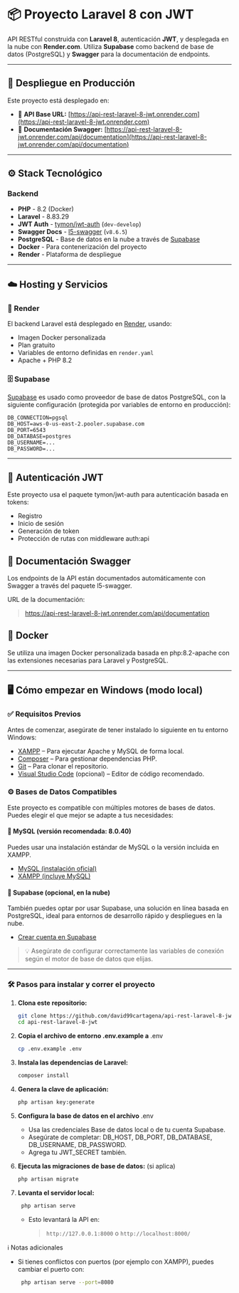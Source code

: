 # 📦 Proyecto Laravel 8 con JWT

API RESTful construida con **Laravel 8**, autenticación **JWT**, y desplegada en la nube con **Render.com**. Utiliza **Supabase** como backend de base de datos (PostgreSQL) y **Swagger** para la documentación de endpoints.

---

## 🚀 Despliegue en Producción

Este proyecto está desplegado en:

-   🔗 **API Base URL:** [https://api-rest-laravel-8-jwt.onrender.com](https://api-rest-laravel-8-jwt.onrender.com)
-   📄 **Documentación Swagger:** [https://api-rest-laravel-8-jwt.onrender.com/api/documentation](https://api-rest-laravel-8-jwt.onrender.com/api/documentation)

---

## ⚙️ Stack Tecnológico

### Backend

-   **PHP** - 8.2 (Docker)
-   **Laravel** - 8.83.29
-   **JWT Auth** - [tymon/jwt-auth](https://github.com/tymondesigns/jwt-auth) (`dev-develop`)
-   **Swagger Docs** - [l5-swagger](https://github.com/DarkaOnLine/L5-Swagger) (`v8.6.5`)
-   **PostgreSQL** - Base de datos en la nube a través de [Supabase](https://supabase.com)
-   **Docker** - Para contenerización del proyecto
-   **Render** - Plataforma de despliegue

---

## ☁️ Hosting y Servicios

### 🔧 Render

El backend Laravel está desplegado en [Render](https://render.com), usando:

-   Imagen Docker personalizada
-   Plan gratuito
-   Variables de entorno definidas en `render.yaml`
-   Apache + PHP 8.2

### 🗄️ Supabase

[Supabase](https://supabase.com/) es usado como proveedor de base de datos PostgreSQL, con la siguiente configuración (protegida por variables de entorno en producción):

```env
DB_CONNECTION=pgsql
DB_HOST=aws-0-us-east-2.pooler.supabase.com
DB_PORT=6543
DB_DATABASE=postgres
DB_USERNAME=...
DB_PASSWORD=...
```

---

## 🔐 Autenticación JWT

Este proyecto usa el paquete tymon/jwt-auth para autenticación basada en tokens:

-   Registro
-   Inicio de sesión
-   Generación de token
-   Protección de rutas con middleware auth:api

## 📄 Documentación Swagger

Los endpoints de la API están documentados automáticamente con Swagger a través del paquete l5-swagger.

URL de la documentación:

> https://api-rest-laravel-8-jwt.onrender.com/api/documentation

## 🐳 Docker

Se utiliza una imagen Docker personalizada basada en php:8.2-apache con las extensiones necesarias para Laravel y PostgreSQL.

---

## 🖥️ Cómo empezar en Windows (modo local)

### ✅ Requisitos Previos

Antes de comenzar, asegúrate de tener instalado lo siguiente en tu entorno Windows:

-   [XAMPP](https://www.apachefriends.org/index.html) – Para ejecutar Apache y MySQL de forma local.
-   [Composer](https://getcomposer.org/) – Para gestionar dependencias PHP.
-   [Git](https://git-scm.com/) – Para clonar el repositorio.
-   [Visual Studio Code](https://code.visualstudio.com/) (opcional) – Editor de código recomendado.

### ⚙️ Bases de Datos Compatibles

Este proyecto es compatible con múltiples motores de bases de datos. Puedes elegir el que mejor se adapte a tus necesidades:

#### 🔹 MySQL (versión recomendada: 8.0.40)

Puedes usar una instalación estándar de MySQL o la versión incluida en XAMPP.

-   [MySQL (instalación oficial)](https://dev.mysql.com/downloads/installer/)
-   [XAMPP (incluye MySQL)](https://www.apachefriends.org/es/index.html)

#### 🔹 Supabase (opcional, en la nube)

También puedes optar por usar Supabase, una solución en línea basada en PostgreSQL, ideal para entornos de desarrollo rápido y despliegues en la nube.

-   [Crear cuenta en Supabase](https://supabase.com/)

> 💡 Asegúrate de configurar correctamente las variables de conexión según el motor de base de datos que elijas.

---

### 🛠️ Pasos para instalar y correr el proyecto

1. **Clona este repositorio:**

    ```bash
    git clone https://github.com/david99cartagena/api-rest-laravel-8-jwt.git
    cd api-rest-laravel-8-jwt
    ```

2. **Copia el archivo de entorno .env.example a** .env

    ```bash
    cp .env.example .env
    ```

3. **Instala las dependencias de Laravel:**

    ```bash
    composer install
    ```

4. **Genera la clave de aplicación:**

    ```bash
    php artisan key:generate
    ```

5. **Configura la base de datos en el archivo** .env

    - Usa las credenciales Base de datos local o de tu cuenta Supabase.
    - Asegúrate de completar: DB_HOST, DB_PORT, DB_DATABASE, DB_USERNAME, DB_PASSWORD.
    - Agrega tu JWT_SECRET también.

6. **Ejecuta las migraciones de base de datos:** (si aplica)

    ```bash
    php artisan migrate
    ```

7. **Levanta el servidor local:**
    ```bash
     php artisan serve
    ```
    - Esto levantará la API en:
        > `http://127.0.0.1:8000` o `http://localhost:8000/`

ℹ️ Notas adicionales

-   Si tienes conflictos con puertos (por ejemplo con XAMPP), puedes cambiar el puerto con:

    ```bash
     php artisan serve --port=8080
    ```
